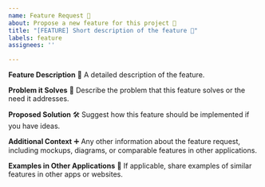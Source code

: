 ```yaml
---
name: Feature Request 🌈
about: Propose a new feature for this project 🌟
title: "[FEATURE] Short description of the feature 🚀"
labels: feature
assignees: ''

---
```


**Feature Description** 🌟
A detailed description of the feature.

**Problem it Solves** 🧩
Describe the problem that this feature solves or the need it addresses.

**Proposed Solution** 🛠️
Suggest how this feature should be implemented if you have ideas.

**Additional Context** ➕
Any other information about the feature request, including mockups, diagrams, or comparable features in other applications.

**Examples in Other Applications** 📲
If applicable, share examples of similar features in other apps or websites.